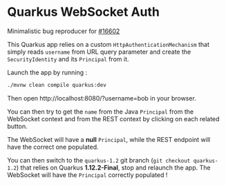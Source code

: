 # Quarkus WebSocket Auth

Minimalistic bug reproducer for [#16602](https://github.com/quarkusio/quarkus/issues/16602)

This Quarkus app relies on a custom `HttpAuthenticationMechanism` that simply reads `username` from URL query parameter
and create the `SecurityIdentity` and its `Principal` from it.

Launch the app by running :
```bash
./mvnw clean compile quarkus:dev
```

Then open http://localhost:8080/?username=bob in your browser.

You can then try to get the `name` from the Java `Principal` from the WebSocket context and from the REST context by
clicking on each related button.

The WebSocket will have a **null** `Principal`, while the REST endpoint will have the correct one populated.

You can then switch to the `quarkus-1.2` git branch (`git checkout quarkus-1.2`) that relies on 
Quarkus **1.12.2-Final**, stop and relaunch the app. The WebSocket will have the `Principal` correctly populated !
